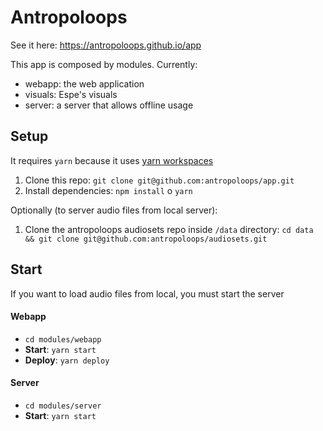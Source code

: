 # Antropoloops

See it here: https://antropoloops.github.io/app

This app is composed by modules. Currently:

* webapp: the web application
* visuals: Espe's visuals
* server: a server that allows offline usage

## Setup

It requires `yarn` because it uses [yarn workspaces](https://yarnpkg.com/lang/en/docs/workspaces/)

1.  Clone this repo: `git clone git@github.com:antropoloops/app.git`
2.  Install dependencies: `npm install` o `yarn`

Optionally (to server audio files from local server):

1.  Clone the antropoloops audiosets repo inside `/data` directory: `cd data && git clone git@github.com:antropoloops/audiosets.git`

## Start

If you want to load audio files from local, you must start the server

#### Webapp

* `cd modules/webapp`
* **Start**: `yarn start`
* **Deploy**: `yarn deploy`

#### Server

* `cd modules/server`
* **Start**: `yarn start`

